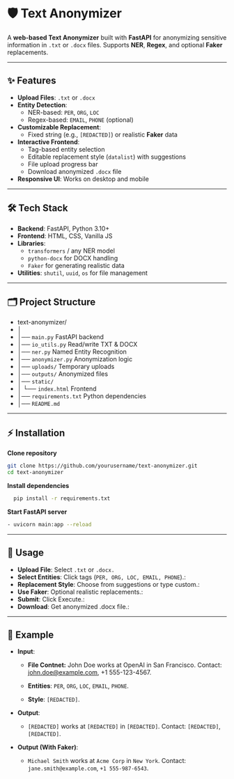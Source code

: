 # 🛡️ Text Anonymizer

A **web-based Text Anonymizer** built with **FastAPI** for anonymizing sensitive information in `.txt` or `.docx` files. Supports **NER**, **Regex**, and optional **Faker** replacements.

---

## ✨ Features

- **Upload Files**: `.txt` or `.docx`
- **Entity Detection**:
  - NER-based: `PER`, `ORG`, `LOC`
  - Regex-based: `EMAIL`, `PHONE` (optional)
- **Customizable Replacement**:
  - Fixed string (e.g., `[REDACTED]`) or realistic **Faker** data
- **Interactive Frontend**:
  - Tag-based entity selection
  - Editable replacement style (`datalist`) with suggestions
  - File upload progress bar
  - Download anonymized `.docx` file
- **Responsive UI**: Works on desktop and mobile

---

## 🛠️ Tech Stack

- **Backend**: FastAPI, Python 3.10+
- **Frontend**: HTML, CSS, Vanilla JS
- **Libraries**:
  - `transformers` / any NER model
  - `python-docx` for DOCX handling
  - `Faker` for generating realistic data
- **Utilities**: `shutil`, `uuid`, `os` for file management


---


## 🗂️ Project Structure
- text-anonymizer/
- │
- │── `main.py`                 FastAPI backend
- │── `io_utils.py`             Read/write TXT & DOCX
- │── `ner.py`                  Named Entity Recognition
- │── `anonymizer.py`           Anonymization logic
- │── `uploads/`                Temporary uploads
- │── `outputs/`                Anonymized files
- │── `static/`
- │   └── `index.html`          Frontend
- │── `requirements.txt`        Python dependencies
- │── `README.md`


---

## ⚡ Installation

  **Clone repository**
  ```bash  
  git clone https://github.com/yourusername/text-anonymizer.git
  cd text-anonymizer
  ```

  **Install dependencies**
  ```bash
    pip install -r requirements.txt
  ```

 **Start FastAPI server**
  ```bash
  - uvicorn main:app --reload
  ```

---

## 🚀 Usage

- **Upload File**: Select `.txt` or `.docx.`
- **Select Entities**: Click tags (`PER, ORG, LOC, EMAIL, PHONE`).:
- **Replacement Style**: Choose from suggestions or type custom.:
- **Use Faker**: Optional realistic replacements.:
- **Submit**: Click Execute.:
- **Download**: Get anonymized .docx file.:


---

## 📝 Example

- **Input**:
   - **File Contnet:** John Doe works at OpenAI in San Francisco.
    Contact: john.doe@example.com, +1 555-123-4567.

  - **Entities**: `PER`, `ORG`, `LOC`, `EMAIL`, `PHONE`.
  - **Style**: `[REDACTED]`.

- **Output**:
  - `[REDACTED]` works at `[REDACTED]` in  `[REDACTED]`.
    Contact:  `[REDACTED]`,  `[REDACTED]`.

- **Output (With Faker)**:
  - `Michael Smith` works at `Acme Corp` in `New York`. Contact: `jane.smith@example.com`, `+1 555-987-6543`.



